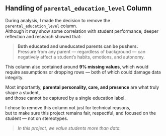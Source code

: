 ## Handling of `parental_education_level` Column

During analysis, I made the decision to remove the `parental_education_level` column.  
Although it may show some correlation with student performance, deeper reflection and research showed that:

> **Both educated and uneducated parents can be pushers.**  
> Pressure from any parent — regardless of background — can negatively affect a student’s habits, emotions, and autonomy.

This column also contained around **9% missing values**, which would require assumptions or dropping rows — both of which could damage data integrity.

Most importantly, **parental personality, care, and presence** are what truly shape a student,  
and those cannot be captured by a single education label.

I chose to remove this column not just for technical reasons,  
but to make sure this project remains fair, respectful, and focused on the student — not on stereotypes.

> _In this project, we value students more than data._
